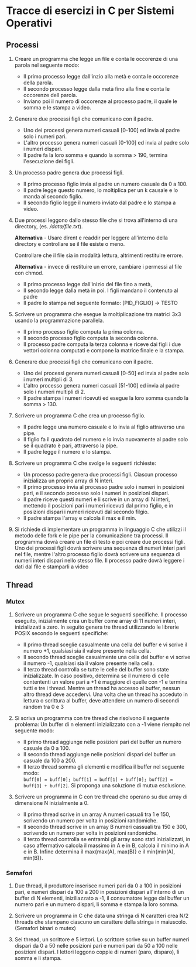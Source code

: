 # Tracce di esercizi in C per Sistemi Operativi

## Processi

1. Creare un programma che legge un file e conta le occorenze di una parola nel seguente modo:
    - Il primo processo legge dall'inzio alla metà e conta le occorenze della parola.
    - Il secondo processo legge dalla metà fino alla fine e conta le occorenze dell parola.
    - Inviano poi il numero di occorenze al processo padre, il quale le somma e le stampa a video.

2. Generare due processi figli che comunicano con il padre. 
    - Uno dei processi genera numeri casuali [0-100] ed invia al padre solo i numeri pari. 
    - L'altro processo genera numeri casuali [0-100] ed invia al padre solo i numeri dispari. 
    - Il padre fa la loro somma e quando la somma > 190, termina l'esecuzione dei figli.

3. Un processo padre genera due processi figli. 
    - Il primo processo figlio invia al padre un numero casuale da 0 a 100. 
    - Il padre legge questo numero, lo moltiplica per un k causale e lo manda al secondo figlio.
    - Il secondo figlio legge il numero inviato dal padre e lo stampa a video.

4. Due processi leggono dallo stesso file che si trova all'interno di una directory, (es. */data/file.txt*).
    
    **Alternativa** - Usare dirent e readdir per leggere all'interno della directory e controllare se il file esiste o meno. 
    
    Controllare che il file sia in modalità lettura, altrimenti restituire errore.

    **Alternativa** - invece di restituire un errore, cambiare i permessi al file con chmod. 
    
    - Il primo processo legge dall'inizio del file fino a metà, 
    - Il secondo legge dalla metà in poi. I figli mandano il contenuto al padre
    - Il padre lo stampa nel seguente formato: [PID_FIGLIO] -> TESTO

5. Scrivere un programma che esegue la moltiplicazione tra matrici 3x3 usando la programmazione parallela.
    - Il primo processo figlio computa la prima colonna.
    - Il secondo processo figlio computa la seconda colonna.
    - Il processo padre computa la terza colonna e riceve dai figli i due vettori colonna computati e compone la matrice finale e la stampa.

6. Generare due processi figli che comunicano con il padre. 
    - Uno dei processi genera numeri casuali [0-50] ed invia al padre solo i numeri multipli di 3. 
    - L'altro processo genera numeri casuali [51-100] ed invia al padre solo i numeri multipli di 2.
    - Il padre stampa i numeri ricevuti ed esegue la loro somma quando la somma > 130. 

7. Scrivere un programma C che crea un processo figlio.
    - Il padre legge una numero casuale e lo invia al figlio attraverso una pipe.
    - Il figlio fa il quadrato del numero e lo invia nuovamente al padre solo se il quadrato è pari, attraverso la pipe.
    - Il padre legge il numero e lo stampa.

8. Scrivere un programma C che svolge le seguenti richieste:
    - Un processo padre genera due processi figli. Ciascun processo inizializza un proprio array di N interi.
    - Il primo processo invia al processo padre solo i numeri in posizioni pari, e il secondo processo solo i numeri in posizioni dispari.
    - Il padre riceve questi numeri e li scrive in un array di N interi, mettendo il posizioni pari i numeri ricevuti dal primo figlio, e in posizioni dispari i numeri ricevuti 
      dal secondo filgio. 
    - Il padre stampa l'array e calcola il max e il min.

9. Si richiede di implementare un programma in linguaggio C che utilizzi il metodo delle fork e le pipe per la comunicazione tra processi. 
   Il programma dovrà creare un file di testo e poi creare due processi figli. Uno dei processi figli dovrà scrivere una sequenza di numeri interi pari nel file,
   mentre l'altro processo figlio dovrà scrivere una sequenza di numeri interi dispari nello stesso file. Il processo padre dovrà leggere i dati dal file e stamparli a video

## Thread

### Mutex

1. Scrivere un programma C che segue le seguenti specifiche.
Il processo eseguito, inizialmente crea un buffer come array di 11 numeri interi, inizializzati a zero.
In seguito genera tre thread utilizzando le librerie POSIX secondo le seguenti specifiche:
    - Il primo thread sceglie casualmente una cella del buffer e vi scrive il numero +1, qualsiasi sia il valore presente nella cella.
    - Il secondo thread sceglie casualmente una cella del buffer e vi scrive il numero -1, qualsiasi sia il valore presente nella cella.
    - Il terzo thread controlla se tutte le celle del buffer sono state inizializzate.
In caso positivo, determina se il numero di celle contententi un valore pari a +1 è maggiore di quelle con -1 e termina tutti e tre i thread.
Mentre un thread ha accesso al buffer, nessun altro thread deve accedervi.
Una volta che un thread ha acceduto in lettura o scrittura al buffer, deve attendere un numero di secondi random tra 0 e 3

2. Si scriva un programma con tre thread che risolvono il seguente problema:
Un buffer di n elementi inizializzato con a -1 viene riempito nel seguente modo:
    - Il primo thread aggiunge nelle posizioni pari del buffer un numero casuale da 0 a 100.
    - Il secondo thread aggiunge nelle posizioni dispari del buffer un casuale da 100 a 200.
    - Il terzo thread somma gli elementi e modifica il buffer nel seguente modo:  
    `buff[0] = buff[0]; buff[1] = buff[1] + buff[0]; buff[2] = buff[1] + buff[2]`.
Si proponga una soluzione di mutua esclusione.

3.  Scrivere un programma in C con tre thread che operano su due array di dimensione N inizialmente a 0. 
    - Il primo thread scrive in un array A numeri casuali tra 1 e 150, scrivendo un numero per volta in posizioni randomiche.
    - Il secondo thread scrive in un array B numeri cassuali tra 150 e 300, scrivendo un numero per volta in posizioni randomiche. 
    - Il terzo thread controlla se entrambi gli array sono stati inizializzati, in caso affermativo calcola il massimo in A e in B, calcola il minimo in A e in B. Infine determina 
    il max{max(A), max(B)} e il min{min(A), min(B)}. 

### Semafori

1. Due thread, il produttore inserisce numeri pari da 0 a 100 in posizioni pari, e numeri dispari da 100 a 200 in posizioni dispari all'interno di un buffer di N elementi,
iniziliazzato a -1, il consumatore legge dal buffer un numero pari e un numero dispari, li somma e stampa la loro somma.

2. Scrivere un programma in C che data una stringa di N caratteri crea N/2 threads che stampano ciascuno un carattere della stringa in maiuscolo. (Semafori binari o mutex) 

3. Sei thread, un scrittore e 5 lettori. Lo scrittore scrive su un buffer numeri dispari da 0 a 50 nelle posizioni pari e numeri pari da 50 a 100 nelle posizioni dispari. I lettori 
leggono coppie di numeri (paro, disparo), li somma e li stampa.


